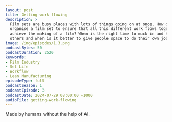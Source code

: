 ```yaml
---
layout: post
title: Getting work flowing
description: >
  Film sets are busy places with lots of things going on at once. How do 
  organise a film set to ensure that all this different work flows together to
  achieve the making of a film? When is the right time to muck in and help 
  others and when is it better to give people space to do their own job?
image: /img/episodes/1.3.png
podcastBytes: 50
podcastDuration: 2520
keywords:
- Film Industry
- Set Life
- Workflow
- Lean Manufacturing
episodeType: full
podcastSeason: 1
podcastEpisode: 3
podcastDate: 2024-07-29 08:00:00 +1000
audioFile: getting-work-flowing
---
```


Made by humans without the help of AI.